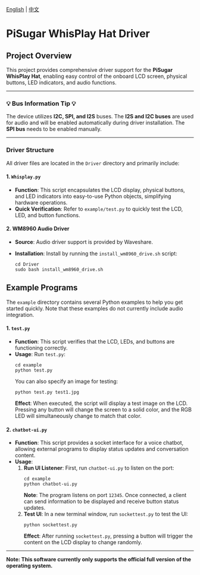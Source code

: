 [English](README.md) | [中文](README_CN.md)

# PiSugar WhisPlay Hat Driver

## Project Overview

This project provides comprehensive driver support for the **PiSugar WhisPlay Hat**, enabling easy control of the onboard LCD screen, physical buttons, LED indicators, and audio functions.

---

### **💡 Bus Information Tip 💡**

The device utilizes **I2C, SPI, and I2S** buses. The **I2S and I2C buses** are used for audio and will be enabled automatically during driver installation. The **SPI bus** needs to be enabled manually.

---

### Driver Structure

All driver files are located in the `Driver` directory and primarily include:

#### 1. `Whisplay.py`

  * **Function**: This script encapsulates the LCD display, physical buttons, and LED indicators into easy-to-use Python objects, simplifying hardware operations.
  * **Quick Verification**: Refer to `example/test.py` to quickly test the LCD, LED, and button functions.

#### 2. WM8960 Audio Driver

  * **Source**: Audio driver support is provided by Waveshare.

  * **Installation**: Install by running the `install_wm8960_drive.sh` script:

    ```shell
    cd Driver
    sudo bash install_wm8960_drive.sh
    ```


## Example Programs

The `example` directory contains several Python examples to help you get started quickly. Note that these examples do not currently include audio integration.

#### 1. `test.py`

  * **Function**: This script verifies that the LCD, LEDs, and buttons are functioning correctly.
  * **Usage**:
    Run `test.py`:
    ```shell
    cd example
    python test.py
    ```
    You can also specify an image for testing:
    ```shell
    python test.py test1.jpg
    ```
    **Effect**: When executed, the script will display a test image on the LCD. Pressing any button will change the screen to a solid color, and the RGB LED will simultaneously change to match that color.

#### 2. `chatbot-ui.py`

  * **Function**: This script provides a socket interface for a voice chatbot, allowing external programs to display status updates and conversation content.
  * **Usage**:
    1.  **Run UI Listener**: First, run `chatbot-ui.py` to listen on the port:
        ```shell
        cd example
        python chatbot-ui.py
        ```
        **Note**: The program listens on port `12345`. Once connected, a client can send information to be displayed and receive button status updates.
    2.  **Test UI**: In a new terminal window, run `sockettest.py` to test the UI:
        ```shell
        python sockettest.py
        ```
        **Effect**: After running `sockettest.py`, pressing a button will trigger the content on the LCD display to change randomly.

-----

**Note: This software currently only supports the official full version of the operating system.**